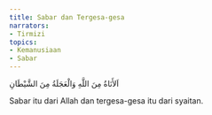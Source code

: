 ```yaml
---
title: Sabar dan Tergesa-gesa
narrators:
- Tirmizi
topics:
- Kemanusiaan
- Sabar
---
```


<p lang="ar">
اَلأَنَاةُ مِنَ اللَّهِ وَالْعَجَلَةُ مِنَ الشَّيْطَانِ
</p>

Sabar itu dari Allah dan tergesa-gesa itu dari syaitan.
